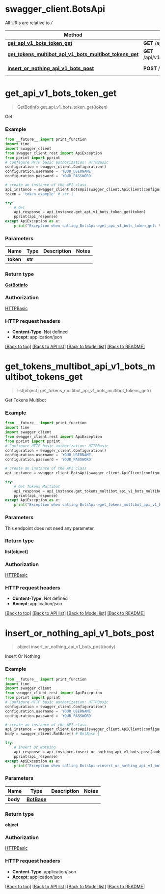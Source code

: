 # swagger_client.BotsApi

All URIs are relative to */*

Method | HTTP request | Description
------------- | ------------- | -------------
[**get_api_v1_bots_token_get**](BotsApi.md#get_api_v1_bots_token_get) | **GET** /api/v1/bots/{token} | Get
[**get_tokens_multibot_api_v1_bots_multibot_tokens_get**](BotsApi.md#get_tokens_multibot_api_v1_bots_multibot_tokens_get) | **GET** /api/v1/bots/multibot/tokens | Get Tokens Multibot
[**insert_or_nothing_api_v1_bots_post**](BotsApi.md#insert_or_nothing_api_v1_bots_post) | **POST** /api/v1/bots | Insert Or Nothing

# **get_api_v1_bots_token_get**
> GetBotInfo get_api_v1_bots_token_get(token)

Get

### Example
```python
from __future__ import print_function
import time
import swagger_client
from swagger_client.rest import ApiException
from pprint import pprint
# Configure HTTP basic authorization: HTTPBasic
configuration = swagger_client.Configuration()
configuration.username = 'YOUR_USERNAME'
configuration.password = 'YOUR_PASSWORD'

# create an instance of the API class
api_instance = swagger_client.BotsApi(swagger_client.ApiClient(configuration))
token = 'token_example' # str | 

try:
    # Get
    api_response = api_instance.get_api_v1_bots_token_get(token)
    pprint(api_response)
except ApiException as e:
    print("Exception when calling BotsApi->get_api_v1_bots_token_get: %s\n" % e)
```

### Parameters

Name | Type | Description  | Notes
------------- | ------------- | ------------- | -------------
 **token** | **str**|  | 

### Return type

[**GetBotInfo**](GetBotInfo.md)

### Authorization

[HTTPBasic](../README.md#HTTPBasic)

### HTTP request headers

 - **Content-Type**: Not defined
 - **Accept**: application/json

[[Back to top]](#) [[Back to API list]](../README.md#documentation-for-api-endpoints) [[Back to Model list]](../README.md#documentation-for-models) [[Back to README]](../README.md)

# **get_tokens_multibot_api_v1_bots_multibot_tokens_get**
> list[object] get_tokens_multibot_api_v1_bots_multibot_tokens_get()

Get Tokens Multibot

### Example
```python
from __future__ import print_function
import time
import swagger_client
from swagger_client.rest import ApiException
from pprint import pprint
# Configure HTTP basic authorization: HTTPBasic
configuration = swagger_client.Configuration()
configuration.username = 'YOUR_USERNAME'
configuration.password = 'YOUR_PASSWORD'

# create an instance of the API class
api_instance = swagger_client.BotsApi(swagger_client.ApiClient(configuration))

try:
    # Get Tokens Multibot
    api_response = api_instance.get_tokens_multibot_api_v1_bots_multibot_tokens_get()
    pprint(api_response)
except ApiException as e:
    print("Exception when calling BotsApi->get_tokens_multibot_api_v1_bots_multibot_tokens_get: %s\n" % e)
```

### Parameters
This endpoint does not need any parameter.

### Return type

**list[object]**

### Authorization

[HTTPBasic](../README.md#HTTPBasic)

### HTTP request headers

 - **Content-Type**: Not defined
 - **Accept**: application/json

[[Back to top]](#) [[Back to API list]](../README.md#documentation-for-api-endpoints) [[Back to Model list]](../README.md#documentation-for-models) [[Back to README]](../README.md)

# **insert_or_nothing_api_v1_bots_post**
> object insert_or_nothing_api_v1_bots_post(body)

Insert Or Nothing

### Example
```python
from __future__ import print_function
import time
import swagger_client
from swagger_client.rest import ApiException
from pprint import pprint
# Configure HTTP basic authorization: HTTPBasic
configuration = swagger_client.Configuration()
configuration.username = 'YOUR_USERNAME'
configuration.password = 'YOUR_PASSWORD'

# create an instance of the API class
api_instance = swagger_client.BotsApi(swagger_client.ApiClient(configuration))
body = swagger_client.BotBase() # BotBase | 

try:
    # Insert Or Nothing
    api_response = api_instance.insert_or_nothing_api_v1_bots_post(body)
    pprint(api_response)
except ApiException as e:
    print("Exception when calling BotsApi->insert_or_nothing_api_v1_bots_post: %s\n" % e)
```

### Parameters

Name | Type | Description  | Notes
------------- | ------------- | ------------- | -------------
 **body** | [**BotBase**](BotBase.md)|  | 

### Return type

**object**

### Authorization

[HTTPBasic](../README.md#HTTPBasic)

### HTTP request headers

 - **Content-Type**: application/json
 - **Accept**: application/json

[[Back to top]](#) [[Back to API list]](../README.md#documentation-for-api-endpoints) [[Back to Model list]](../README.md#documentation-for-models) [[Back to README]](../README.md)

